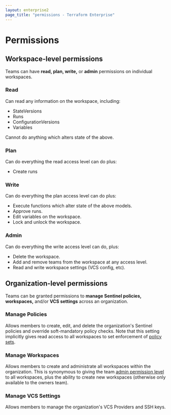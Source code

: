 ```yaml
---
layout: enterprise2
page_title: "permissions - Terraform Enterprise"
---
```


# Permissions

## Workspace-level permissions

Teams can have **read, plan, write,** or **admin** permissions on individual workspaces.

### Read

Can read any information on the workspace, including:

- StateVersions
- Runs
- ConfigurationVersions
- Variables

Cannot do anything which alters state of the above.

### Plan

Can do everything the read access level can do plus:

- Create runs

### Write

Can do everything the plan access level can do plus:

- Execute functions which alter state of the above models.
- Approve runs.
- Edit variables on the workspace.
- Lock and unlock the workspace.

### Admin

Can do everything the write access level can do, plus:

- Delete the workspace.
- Add and remove teams from the workspace at any access level.
- Read and write workspace settings (VCS config, etc).

## Organization-level permissions

Teams can be granted permissions to **manage Sentinel policies, workspaces,** and/or **VCS settings** across an organization.

### Manage Policies

Allows members to create, edit, and delete the organization's Sentinel policies and override soft-mandatory policy checks. Note that this setting implicitly gives read access to all workspaces to set enforcement of [policy sets](../sentinel/manage-policies.html).

### Manage Workspaces

Allows members to create and administrate all workspaces within the organization. This is synonymous to giving the team [admin permission level](./permissions.html) to all workspaces, plus the ability to create new workspaces (otherwise only available to the owners team). 

### Manage VCS Settings

Allows members to manage the organization's VCS Providers and SSH keys.
